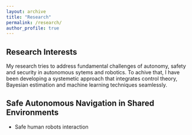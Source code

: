 ```yaml
---
layout: archive
title: "Research"
permalink: /research/
author_profile: true
---
```


## Research Interests
My research tries to address fundamental challenges of autonomy, safety and security in autonomous sytems and robotics. To achive that, I have been developing a systemetic approach that integrates control theory, Bayesian estimation and machine learning techniques seamlessly. 

## Safe Autonomous Navigation in Shared Environments
* Safe human robots interaction


